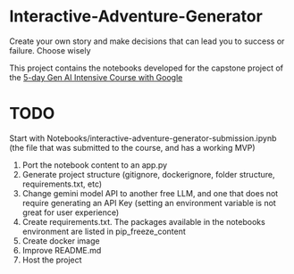 # Interactive-Adventure-Generator
Create your own story and make decisions that can lead you to success or failure. Choose wisely

This project contains the notebooks developed for the capstone project of the [5-day Gen AI Intensive Course with Google](https://rsvp.withgoogle.com/events/google-generative-ai-intensive_2025q1)

# TODO
Start with Notebooks/interactive-adventure-generator-submission.ipynb (the file that was submitted to the course, and has a working MVP)
1. Port the notebook content to an app.py
2. Generate project structure (gitignore, dockerignore, folder structure, requirements.txt, etc)
3. Change gemini model API to another free LLM, and one that does not require generating an API Key (setting an environment variable is not great for user experience)
4. Create requirements.txt. The packages available in the notebooks environment are listed in pip_freeze_content
5. Create docker image
6. Improve README.md
7. Host the project
